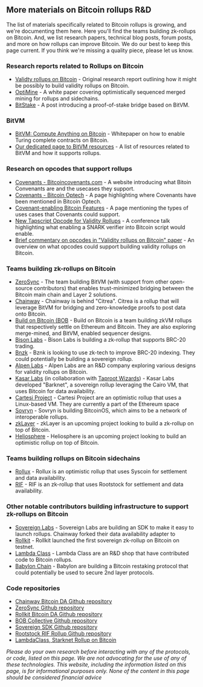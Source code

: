 ## More materials on Bitcoin rollups R&D

The list of materials specifically related to Bitcoin rollups is growing, and we're documenting them here. Here you'll find the teams building zk-rollups on Bitcoin. And, we list research papers, technical blog posts, forum posts, and more on how rollups can improve Bitcoin. We do our best to keep this page current. If you think we're missing a quality piece, please let us know.

### Research reports related to Rollups on Bitcoin

- [Validty rollups on Bitcoin](https://bitcoinrollups.org/) - Original research report outlining how it might be possibly to build validity rollups on Bitcoin.
- [OptiMine](https://medium.com/@build_on_bob/optimine-extending-bitcoins-pow-strength-to-diverse-ecosystems-d56f1170fdc8) - A white paper covering optimistically sequenced merged mining for rollups and sidechains.
- [BitStake](https://lightco.in/2024/02/13/bitstake/) - A post introducing a proof-of-stake bridge based on BitVM.

### BitVM

- [BitVM: Compute Anything on Bitcoin](https://bitvm.org/bitvm.pdf) - Whitepaper on how to enable Turing complete contracts on Bitcoin.
- [Our dedicated page to BitVM resources](https://bitcoinrollups.io/bitvm) - A list of resources related to BitVM and how it supports rollups.

### Research on opcodes that support rollups

- [Covenants - Bitcoincovenants.com](https://bitcoincovenants.com/) - A website introducing what Bitoin Convenants are and the usecases they support.
- [Covenants - Bitcoin Optech](https://bitcoinops.org/en/topics/covenants/) - A page highlighting where Covenants have been mentioned in Bitcoin Optech. 
- [Covenant-enabling Bitcoin Features](https://gist.github.com/RobinLinus/c96fb7c81430ec6dc92f048687bd3068) - A page mentioning the types of uses cases that Covenants could support.
- [New Tapscript Opcode for Validity Rollups](https://www.youtube.com/watch?v=Nldg_tjeX_A&t=1281s) - A conference talk highlighting what enabling a SNARK verifier into Bitcoin script would enable.
- [Brief commentary on opcodes in "Validity rollups on Bitcoin" paper](https://bitcoinrollups.org/#section-5-building-validity-rollups-on-bitcoin) - An overview on what opcodes could support building validity rollups on Bitcoin.

### Teams building zk-rollups on Bitcoin

- [ZeroSync](https://zerosync.org/) - The team building BitVM (with support from other open-source contributors) that enables trust-minimized bridging between the Bitcoin main chain and Layer 2 solutions.
- [Chainway](https://chainway.xyz) - Chainway is behind "Citrea". Citrea is a rollup that will leverage BitVM for bridging and zero-knowledge proofs to post data onto Bitcoin.
- [Build on Bitcoin (BOB](https://gobob.xyz) - Build on Bitcoin is a team building zkVM rollups that respectively settle on Ethereum and Bitcoin. They are also exploring merge-mined, and BitVM, enabled sequencer designs.
- [Bison Labs](https://bisonlabs.io/) - Bison Labs is building a zk-rollup that supports BRC-20 trading.
- [Bnzk](https://bnzk.io/) - Bznk is looking to use zk-tech to improve BRC-20 indexing. They could potentially be building a sovereign rollup.
- [Alpen Labs](https://alpenlabs.io/) - Alpen Labs are an R&D company exploring various designs for validity rollups on Bitcoin.
- [Kasar Labs](https://www.kasar.io/) (in collaboration with [Taproot Wizards](https://taprootwizards.com/)) - Kasar Labs developed "Barknet", a sovereign rollup leveraging the Cairo VM, that uses Bitcoin for data availability.
- [Cartesi Project](https://cartesi.io/) - Cartesi Project are an optimistic rollup that uses a Linux-based VM. They are currently a part of the Ethereum space
- [Sovryn](https://sovryn.com/bitcoinos) - Sovryn is building BitcoinOS, which aims to be a network of interoperable rollups.
- [zkLayer](https://twitter.com/zkLayer_) - zkLayer is an upcoming project looking to build a zk-rollup on top of Bitcoin.
- [Heliosphere](https://twitter.com/HeliosphereOne) - Heliosphere is an upcoming project looking to build an optimistic rollup on top of Bitcoin.

### Teams building rollups on Bitcoin sidechains

- [Rollux](https://rollux.com/) - Rollux is an optimistic rollup that uses Syscoin for settlement and data availability.
- [RIF](https://dev.rootstock.io/rif/rollup/overview/) - RIF is an zk-rollup that uses Rootstock for settlement and data availability.

### Other notable contributors building infrastructure to support zk-rollups on Bitcoin

- [Sovereign Labs](https://www.sovereign.xyz/) - Sovereign Labs are building an SDK to make it easy to launch rollups. Chainway forked their data availability adapter to 
- [Rollkit](https://rollkit.dev) - Rollkit launched the first sovereign zk-rollup on Bitcoin on testnet.
- [Lambda Class](https://lambdaclass.com/) - Lambda Class are an R&D shop that have contributed code to Bitcoin rollups.
- [Babylon Chain](https://babylonchain.io/) - Babylon are building a Bitcoin restaking protocol that could potentially be used to secure 2nd layer protocols.

### Code repositories

- [Chainway Bitcoin DA Github repository](https://github.com/chainwayxyz/bitcoin-da)
- [ZeroSync Github repository](https://github.com/zerosync)
- [Rollkit Bitcoin DA Github repository](https://github.com/rollkit/bitcoin-da)
- [BOB Collective Github repository](https://github.com/bob-collective/bob)
- [Sovereign SDK Github repository](https://github.com/Sovereign-Labs/sovereign-sdk)
- [Rootstock RIF Rollup Github repository](https://github.com/rsksmart/rif-rollup)
- [LambdaClass, Starknet Rollup on Bitcoin](https://github.com/lambdaclass/starknet_rollup_on_bitcoin)

*Please do your own research before interacting with any of the protocols, or code, listed on this page. We are not advocating for the use of any of these technologies. This website, including the information listed on this page, is for informational purposes only. None of the content in this page should be considered financial advice*
